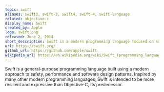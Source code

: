 ```yaml
---
topic: swift
aliases: swift3, swift-3, swift4, swift-4, swift-language
related: objective-c
display_name: Swift
created_by: Apple
logo: swift.png
released: June 2, 2014
short_description: Swift is a modern programming language focused on safety, performance and expressivity.
url: https://swift.org/
github_url: https://github.com/apple/swift
wikipedia_url: https://en.wikipedia.org/wiki/Swift_(programming_language)
---
```

Swift is a general-purpose programming language built using a modern approach to safety, performance and software design patterns. Inspired by many other modern programming languages, Swift is intended to be more resilient and expressive than Objective-C, its predecessor.
